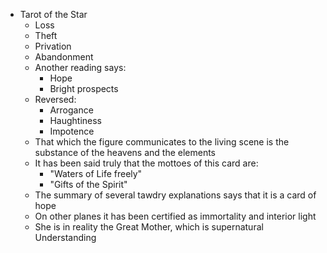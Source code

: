 - Tarot of the Star
	- Loss
	- Theft
	- Privation
	- Abandonment
	- Another reading says:
		- Hope
		- Bright prospects
	- Reversed:
		- Arrogance
		- Haughtiness
		- Impotence
	- That which the figure communicates to the living scene is the substance of the heavens and the elements
	- It has been said truly that the mottoes of this card are:
		- "Waters of Life freely"
		- "Gifts of the Spirit"
	- The summary of several tawdry explanations says that it is a card of hope
	- On other planes it has been certified as immortality and interior light
	- She is in reality the Great Mother, which is supernatural Understanding